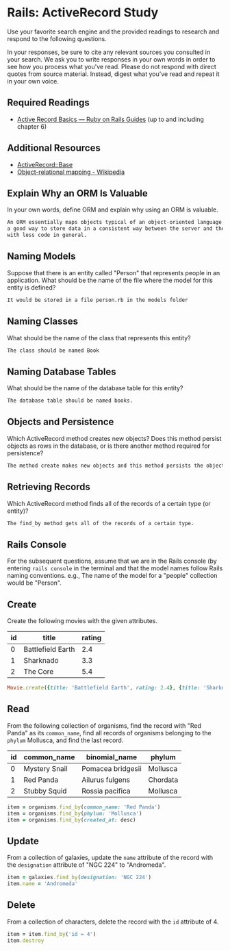 # Rails: ActiveRecord Study

Use your favorite search engine and the provided readings to research and
respond to the following questions.

In your responses, be sure to cite any relevant sources you consulted in your
search. We ask you to write responses in your own words in order to see how you
process what you've read. Please do not respond with direct quotes from source
material. Instead, digest what you've read and repeat it in your own voice.

## Required Readings

-   [Active Record Basics — Ruby on Rails Guides](http://guides.rubyonrails.org/active_record_basics.html)
    (up to and including chapter 6)

## Additional Resources
-   [ActiveRecord::Base](http://api.rubyonrails.org/classes/ActiveRecord/Base.html)
-   [Object-relational mapping - Wikipedia](https://en.wikipedia.org/wiki/Object-relational_mapping)

## Explain Why an ORM Is Valuable

In your own words, define ORM and explain why using an ORM is valuable.

```md
An ORM essentially maps objects typical of an object-oriented language into a relational database system.  It is
a good way to store data in a consistent way between the server and the db and enables database queries without SQL and
with less code in general.
```

## Naming Models

Suppose that there is an entity called "Person" that represents people in an
application. What should be the name of the file where the model for this entity
is defined?

```md
It would be stored in a file person.rb in the models folder
```

## Naming Classes

What should be the name of the class that represents this entity?

```md
The class should be named Book
```

## Naming Database Tables

What should be the name of the database table for this entity?

```md
The database table should be named books.
```

## Objects and Persistence

Which ActiveRecord method creates new objects? Does this method persist objects
as rows in the database, or is there another method required for persistence?

```md
The method create makes new objects and this method persists the object into the db
```

## Retrieving Records

Which ActiveRecord method finds all of the records of a certain type (or
entity)?

```md
The find_by method gets all of the records of a certain type.
```

## Rails Console

For the subsequent questions, assume that we are in the Rails console (by
entering `rails console` in the terminal and that the model names follow Rails
naming conventions.  e.g., The name of the model for a "people" collection would
be "Person".

## Create

Create the following movies with the given attributes.

| id | title | rating |
| --- | --- | --- |
| 0 | Battlefield Earth | 2.4 |
| 1 | Sharknado | 3.3 |
| 2 | The Core | 5.4 |

```ruby
Movie.create({title: 'Battlefield Earth', rating: 2.4}, {title: 'Sharknado', rating: 3.3}, {title: 'The Core', rating: 5.4})
```

## Read

From the following collection of organisms, find the record with "Red Panda" as
its `common_name`, find all records of organisms belonging to the `phylum`
Mollusca, and find the last record.

| id | common_name | binomial_name | phylum |
| --- | --- | --- | --- |
| 0 | Mystery Snail | Pomacea bridgesii | Mollusca |
| 1 | Red Panda | Ailurus fulgens | Chordata |
| 2 | Stubby Squid | Rossia pacifica | Mollusca |

```ruby
item = organisms.find_by(common_name: 'Red Panda')
item = organisms.find_by(phylum: 'Mollusca')
item = organisms.find_by(created_at: desc)
```

## Update

From a collection of galaxies, update the `name` attribute of the record with
the `designation` attribute of "NGC 224" to "Andromeda".

```ruby
item = galaxies.find_by(designation: 'NGC 224')
item.name = 'Andromeda'
```

## Delete

From a collection of characters, delete the record with the `id` attribute of 4.

```ruby
item = item.find_by('id = 4')
item.destroy
```
